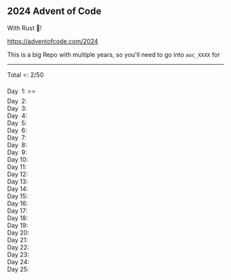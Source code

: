 
## 2024 Advent of Code

With Rust 🦀!

https://adventofcode.com/2024

This is a big Repo with multiple years, so you'll need to go into `aoc_XXXX` for 

****

Total ⭐: 2/50

Day &emsp14;1: ⭐⭐  
Day &emsp14;2:  
Day &emsp14;3:  
Day &emsp14;4:  
Day &emsp14;5:  
Day &emsp14;6:  
Day &emsp14;7:  
Day &emsp14;8:  
Day &emsp14;9:  
Day 10:  
Day 11:  
Day 12:  
Day 13:  
Day 14:  
Day 15:  
Day 16:  
Day 17:  
Day 18:  
Day 19:  
Day 20:  
Day 21:  
Day 22:  
Day 23:  
Day 24:  
Day 25:  
